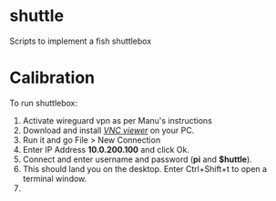 # shuttle
Scripts to implement a fish shuttlebox

# Calibration

To run shuttlebox:

1. Activate wireguard vpn as per Manu's instructions
2. Download and install *[VNC viewer](https://www.realvnc.com/en/connect/download/viewer/)* on your PC.
3. Run it and go File > New Connection
4. Enter IP Address **10.0.200.100** and click Ok.
5. Connect and enter username and password (**pi** and **$huttle**).
6. This should land you on the desktop. Enter Ctrl+Shift+t to open a terminal window.
7. 
